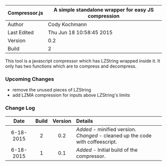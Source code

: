 

|Compressor.js|A simple standalone wrapper for easy JS compression|
|---|---|
|Author|Cody Kochmann|
|Last Edited|Thu Jun 18 10:58:45 2015|
|Version|0.2|
|Build|2|

This tool is a javascript compressor which has LZString wrapped inside it. It only has two functions which are to compress and decompress.

### Upcoming Changes
- remove the unused pieces of LZString
- add LZMA compression for inputs above LZString's limits

### Change Log

|Date|Build|Version|Details|
|:---:|:---:|:---:|:---|
|6-18-2015|2|0.2|<i>Added</i> - minified version.<br><i>Changed</i> - cleaned up the code with coffeescript.|
|6-18-2015|1|0.1|<i>Added</i> - Initial build of the compressor.|



